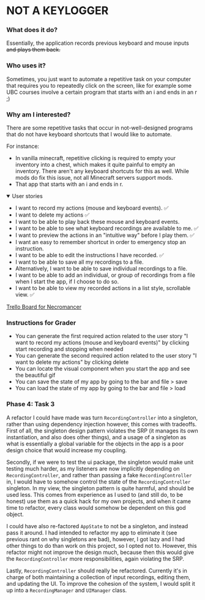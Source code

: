 # NOT A KEYLOGGER

### What does it do?

Essentially, the application records previous keyboard and mouse inputs ~~and plays them back.~~

### Who uses it?

Sometimes, you just want to automate a repetitive task on your computer that requires you to
repeatedly click on the screen, like for example some UBC courses involve a certain program that
starts with an i and ends in an r ;)

### Why am I interested?

There are some repetitive tasks that occur in not-well-designed programs that do not have keyboard shortcuts
that I would like to automate.

For instance:

- In vanilla minecraft, repetitive clicking is required to empty your inventory into a chest, which makes
  it quite painful to empty an inventory. There aren't any keyboard shortcuts for this as well. While mods
  do fix this issue, not all Minecraft servers support mods.
- That app that starts with an i and ends in r.

<details open>
<summary>User stories</summary>

- I want to record my actions (mouse and keyboard events). ✅
- I want to delete my actions ✅
- I want to be able to play back these mouse and keyboard events. 
- I want to be able to see what keyboard recordings are available to me. ✅
- I want to preview the actions in an "intuitive way" before I play them. ✅
- I want an easy to remember shortcut in order to emergency stop an instruction.
- I want to be able to edit the instructions I have recorded. ✅
- I want to be able to save all my recordings to a file.
- Alternatively, I want to be able to save individual recordings to a file.
- I want to be able to add an individual, or group of recordings from a file when I start the app, if I choose to do so.
- I want to be able to view my recorded actions in a list style, scrollable view. ✅
</details>


[Trello Board for Necromancer](https://trello.com/invite/b/LAWFnGcE/ATTIa9309b5f96d4a29a205ae0e6e418beb49B377540/necromancer-cpsc-210-term-project)

### Instructions for Grader

- You can generate the first required action related to the user story "I want to record my actions (mouse and keyboard events)" by clicking start recording and stopping when needed
- You can generate the second required action related to the user story "I want to delete my actions" by clicking delete
- You can locate the visual component when you start the app and see the beautiful gif
- You can save the state of my app by going to the bar and file > save
- You can load the state of my app by going to the bar and file > load

### Phase 4: Task 3

A refactor I could have made was turn `RecordingController` into a singleton, rather than using dependency injection
however, this comes with tradeoffs. First of all, the singleton design pattern violates the SRP (it manages its own instantiation, and also does other things), and a usage of a singleton
as what is essentially a global variable for the objects in the app is a poor design choice that would increase my coupling.

Secondly, if we were to test the ui package, the singleton would make unit testing much harder, as my listeners are now implicitly
depending on `RecordingController`, and rather than passing a fake `RecordingController` in, I would have to somehow control the state of the
`RecordingController` singleton. In my view, the singleton pattern is quite harmful, and should be used less. This comes from experience
as I used to (and still do, to be honest) use them as a quick hack for my own projects, and when it came time to refactor, every class would somehow be dependent on this
god object.

I could have also re-factored `AppState` to not be a singleton, and instead pass it around. I had intended to refactor my app to eliminate it (see previous rant on why singletons are bad),
however, I got lazy and I had other things to do than work on this project, so I opted not to. However, this refactor might not
improve the design much, because then this would give the `RecordingController` more responsibilities, again violating the SRP.

Lastly, `RecordingController` should really be refactored. Currently it's in charge of both maintaining a collection of input recordings, editing them,
and updating the UI. To improve the cohesion of the system, I would split it up into a `RecordingManager` and `UIManager` class.
